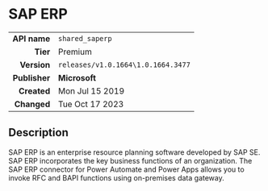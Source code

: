 # SAP ERP
| | |
|-:|-|
|**API name**|`shared_saperp`|
|**Tier**|Premium|
|**Version**|`releases/v1.0.1664\1.0.1664.3477`|
|**Publisher**|**Microsoft**|
|**Created**|Mon Jul 15 2019|
|**Changed**|Tue Oct 17 2023|

## Description
SAP ERP is an enterprise resource planning software developed by SAP SE. SAP ERP incorporates the key business functions of an organization. The SAP ERP connector for Power Automate and Power Apps allows you to invoke RFC and BAPI functions using on-premises data gateway.
